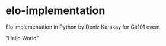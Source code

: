 # elo-implementation

Elo implementation in Python by Deniz Karakay for Git101 event

"Hello World"
